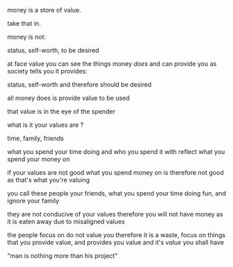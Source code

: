 money is a store of value.

take that in.

money is not:

status, self-worth, to be desired

at face value you can see the things money _does_ and can provide you as society tells you it provides:

status, self-worth and therefore should be desired

all money does is provide value to be used

that value is in the eye of the spender

what is it your values are ?

time, family, friends

what you spend your time doing and who you spend it with reflect what you spend your money on

if your values are not good what you spend money on is therefore not good as that's what you're valuing

you call these people your friends, what you spend your time doing fun, and ignore your family

they are not conducive of your values therefore you will not have money as it is eaten away due to misaligned values

the people focus on do not value _you_ therefore it is a waste, focus on things that you provide value, and provides you value and it's _value_ you shall have

"man is nothing more than his project"